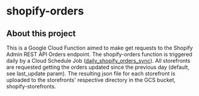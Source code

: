 # shopify-orders

## About this project
This is a Google Cloud Function aimed to make get requests to the Shopify Admin REST API Orders endpoint. The shopify-orders function is triggered daily by a Cloud Schedule Job ([daily_shopify_orders_sync](https://console.cloud.google.com/cloudscheduler?project=timexdtcga4)). All storefronts are requested getting the orders updated since the previous day (default, see last_update param). The resulting json file for each storefront is uploaded to the storefronts' respective directory in the GCS bucket, shopify-storefronts.
